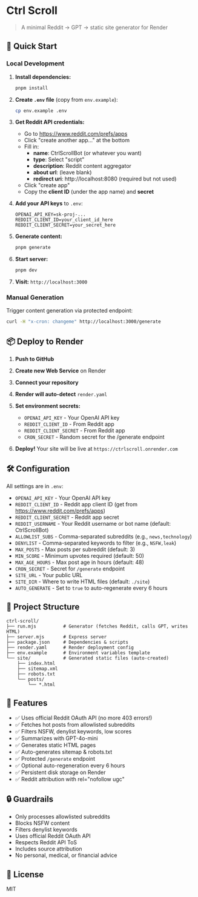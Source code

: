 # Ctrl Scroll

> A minimal Reddit → GPT → static site generator for Render

## 🚀 Quick Start

### Local Development

1. **Install dependencies:**
   ```bash
   pnpm install
   ```

2. **Create `.env` file** (copy from `env.example`):
   ```bash
   cp env.example .env
   ```

3. **Get Reddit API credentials:**
   - Go to https://www.reddit.com/prefs/apps
   - Click "create another app..." at the bottom
   - Fill in:
     - **name**: CtrlScrollBot (or whatever you want)
     - **type**: Select "script"
     - **description**: Reddit content aggregator
     - **about url**: (leave blank)
     - **redirect uri**: http://localhost:8080 (required but not used)
   - Click "create app"
   - Copy the **client ID** (under the app name) and **secret**

4. **Add your API keys** to `.env`:
   ```
   OPENAI_API_KEY=sk-proj-...
   REDDIT_CLIENT_ID=your_client_id_here
   REDDIT_CLIENT_SECRET=your_secret_here
   ```

5. **Generate content:**
   ```bash
   pnpm generate
   ```

6. **Start server:**
   ```bash
   pnpm dev
   ```

7. **Visit:** `http://localhost:3000`

### Manual Generation

Trigger content generation via protected endpoint:
```bash
curl -H "x-cron: changeme" http://localhost:3000/generate
```

## 📦 Deploy to Render

1. **Push to GitHub**

2. **Create new Web Service** on Render

3. **Connect your repository**

4. **Render will auto-detect** `render.yaml`

5. **Set environment secrets:**
   - `OPENAI_API_KEY` - Your OpenAI API key
   - `REDDIT_CLIENT_ID` - From Reddit app
   - `REDDIT_CLIENT_SECRET` - From Reddit app
   - `CRON_SECRET` - Random secret for the /generate endpoint

6. **Deploy!** Your site will be live at `https://ctrlscroll.onrender.com`

## 🛠 Configuration

All settings are in `.env`:

- `OPENAI_API_KEY` - Your OpenAI API key
- `REDDIT_CLIENT_ID` - Reddit app client ID (get from https://www.reddit.com/prefs/apps)
- `REDDIT_CLIENT_SECRET` - Reddit app secret
- `REDDIT_USERNAME` - Your Reddit username or bot name (default: CtrlScrollBot)
- `ALLOWLIST_SUBS` - Comma-separated subreddits (e.g., `news,technology`)
- `DENYLIST` - Comma-separated keywords to filter (e.g., `NSFW,leak`)
- `MAX_POSTS` - Max posts per subreddit (default: 3)
- `MIN_SCORE` - Minimum upvotes required (default: 50)
- `MAX_AGE_HOURS` - Max post age in hours (default: 48)
- `CRON_SECRET` - Secret for `/generate` endpoint
- `SITE_URL` - Your public URL
- `SITE_DIR` - Where to write HTML files (default: `./site`)
- `AUTO_GENERATE` - Set to `true` to auto-regenerate every 6 hours

## 📁 Project Structure

```
ctrl-scroll/
├── run.mjs          # Generator (fetches Reddit, calls GPT, writes HTML)
├── server.mjs       # Express server
├── package.json     # Dependencies & scripts
├── render.yaml      # Render deployment config
├── env.example      # Environment variables template
└── site/            # Generated static files (auto-created)
    ├── index.html
    ├── sitemap.xml
    ├── robots.txt
    └── posts/
        └── *.html
```

## 🎯 Features

- ✅ Uses official Reddit OAuth API (no more 403 errors!)
- ✅ Fetches hot posts from allowlisted subreddits
- ✅ Filters NSFW, denylist keywords, low scores
- ✅ Summarizes with GPT-4o-mini
- ✅ Generates static HTML pages
- ✅ Auto-generates sitemap & robots.txt
- ✅ Protected `/generate` endpoint
- ✅ Optional auto-regeneration every 6 hours
- ✅ Persistent disk storage on Render
- ✅ Reddit attribution with rel="nofollow ugc"

## 🔒 Guardrails

- Only processes allowlisted subreddits
- Blocks NSFW content
- Filters denylist keywords
- Uses official Reddit OAuth API
- Respects Reddit API ToS
- Includes source attribution
- No personal, medical, or financial advice

## 📝 License

MIT


